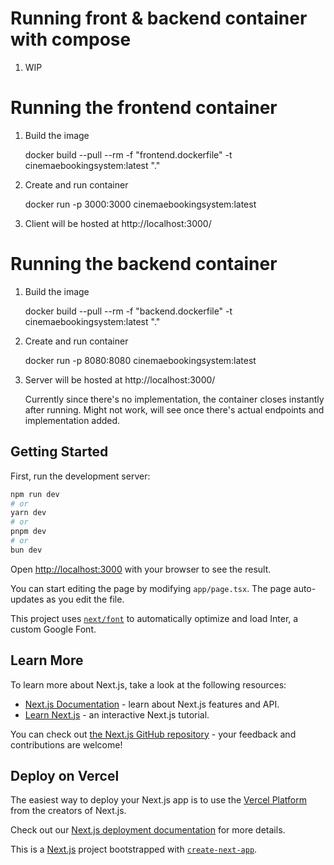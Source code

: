 # Running front & backend container with compose

1. WIP


# Running the frontend container

1. Build the image

   docker build --pull --rm -f "frontend.dockerfile" -t cinemaebookingsystem:latest "."

2. Create and run container

   docker run -p 3000:3000 cinemaebookingsystem:latest

3. Client will be hosted at http://localhost:3000/



# Running the backend container


1. Build the image

    docker build --pull --rm -f "backend.dockerfile" -t cinemaebookingsystem:latest "."


2. Create and run container

    docker run -p 8080:8080 cinemaebookingsystem:latest

3. Server will be hosted at http://localhost:3000/ 

    Currently since there's no implementation, the container closes instantly after running. Might not work, will see once there's actual endpoints and implementation added.


## Getting Started

First, run the development server:

```bash
npm run dev
# or
yarn dev
# or
pnpm dev
# or
bun dev
```

Open [http://localhost:3000](http://localhost:3000) with your browser to see the result.

You can start editing the page by modifying `app/page.tsx`. The page auto-updates as you edit the file.

This project uses [`next/font`](https://nextjs.org/docs/basic-features/font-optimization) to automatically optimize and load Inter, a custom Google Font.

## Learn More

To learn more about Next.js, take a look at the following resources:

- [Next.js Documentation](https://nextjs.org/docs) - learn about Next.js features and API.
- [Learn Next.js](https://nextjs.org/learn) - an interactive Next.js tutorial.

You can check out [the Next.js GitHub repository](https://github.com/vercel/next.js/) - your feedback and contributions are welcome!

## Deploy on Vercel

The easiest way to deploy your Next.js app is to use the [Vercel Platform](https://vercel.com/new?utm_medium=default-template&filter=next.js&utm_source=create-next-app&utm_campaign=create-next-app-readme) from the creators of Next.js.

Check out our [Next.js deployment documentation](https://nextjs.org/docs/deployment) for more details.

This is a [Next.js](https://nextjs.org/) project bootstrapped with [`create-next-app`](https://github.com/vercel/next.js/tree/canary/packages/create-next-app).
